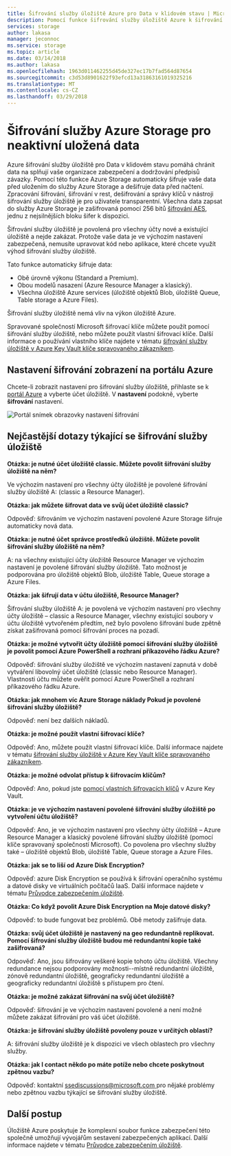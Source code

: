 ```yaml
---
title: Šifrování služby úložiště Azure pro Data v klidovém stavu | Microsoft Docs
description: Pomocí funkce šifrování služby úložiště Azure k šifrování úložiště objektů Blob v Azure na straně služby při ukládání dat a při načítání dat ho dešifrovat.
services: storage
author: lakasa
manager: jeconnoc
ms.service: storage
ms.topic: article
ms.date: 03/14/2018
ms.author: lakasa
ms.openlocfilehash: 1963d011462255d45de327ec17b7fad564d87654
ms.sourcegitcommit: c3d53d8901622f93efcd13a31863161019325216
ms.translationtype: MT
ms.contentlocale: cs-CZ
ms.lasthandoff: 03/29/2018
---
```

# <a name="azure-storage-service-encryption-for-data-at-rest"></a>Šifrování služby Azure Storage pro neaktivní uložená data

Azure šifrování služby úložiště pro Data v klidovém stavu pomáhá chránit data na splňují vaše organizace zabezpečení a dodržování předpisů závazky. Pomocí této funkce Azure Storage automaticky šifruje vaše data před uložením do služby Azure Storage a dešifruje data před načtení. Zpracování šifrování, šifrování v rest, dešifrování a správy klíčů v nástroji šifrování služby úložiště je pro uživatele transparentní. Všechna data zapsat do služby Azure Storage je zašifrovaná pomocí 256 bitů [šifrování AES](https://en.wikipedia.org/wiki/Advanced_Encryption_Standard), jednu z nejsilnějších bloku šifer k dispozici.

Šifrování služby úložiště je povolená pro všechny účty nové a existující úložiště a nejde zakázat. Protože vaše data je ve výchozím nastavení zabezpečená, nemusíte upravovat kód nebo aplikace, které chcete využít výhod šifrování služby úložiště.

Tato funkce automaticky šifruje data:

- Obě úrovně výkonu (Standard a Premium).
- Obou modelů nasazení (Azure Resource Manager a klasický).
- Všechna úložiště Azure services (úložiště objektů Blob, úložiště Queue, Table storage a Azure Files). 

Šifrování služby úložiště nemá vliv na výkon úložiště Azure.

Spravované společností Microsoft šifrovací klíče můžete použít pomocí šifrování služby úložiště, nebo můžete použít vlastní šifrovací klíče. Další informace o používání vlastního klíče najdete v tématu [šifrování služby úložiště v Azure Key Vault klíče spravovaného zákazníkem](storage-service-encryption-customer-managed-keys.md).

## <a name="view-encryption-settings-in-the-azure-portal"></a>Nastavení šifrování zobrazení na portálu Azure

Chcete-li zobrazit nastavení pro šifrování služby úložiště, přihlaste se k [portál Azure](https://portal.azure.com) a vyberte účet úložiště. V **nastavení** podokně, vyberte **šifrování** nastavení.

![Portál snímek obrazovky nastavení šifrování](./media/storage-service-encryption/image1.png)

## <a name="faq-for-storage-service-encryption"></a>Nejčastější dotazy týkající se šifrování služby úložiště

**Otázka: je nutné účet úložiště classic. Můžete povolit šifrování služby úložiště na něm?**

Ve výchozím nastavení pro všechny účty úložiště je povolené šifrování služby úložiště A: (classic a Resource Manager).

**Otázka: jak můžete šifrovat data ve svůj účet úložiště classic?**

Odpověď: šifrováním ve výchozím nastavení povolené Azure Storage šifruje automaticky nová data. 

**Otázka: je nutné účet správce prostředků úložiště. Můžete povolit šifrování služby úložiště na něm?**

A: na všechny existující účty úložiště Resource Manager ve výchozím nastavení je povolené šifrování služby úložiště. Tato možnost je podporována pro úložiště objektů Blob, úložiště Table, Queue storage a Azure Files. 

**Otázka: jak šifrují data v účtu úložiště, Resource Manager?**

Šifrování služby úložiště A: je povolená ve výchozím nastavení pro všechny účty úložiště – classic a Resource Manager, všechny existující soubory v účtu úložiště vytvořeném předtím, než bylo povoleno šifrování bude zpětně získat zašifrovaná pomocí šifrování proces na pozadí.

**Otázka: je možné vytvořit účty úložiště pomocí šifrování služby úložiště je povolit pomocí Azure PowerShell a rozhraní příkazového řádku Azure?**

Odpověď: šifrování služby úložiště ve výchozím nastavení zapnutá v době vytváření libovolný účet úložiště (classic nebo Resource Manager). Vlastnosti účtu můžete ověřit pomocí Azure PowerShell a rozhraní příkazového řádku Azure.

**Otázka: jak mnohem víc Azure Storage náklady Pokud je povolené šifrování služby úložiště?**

Odpověď: není bez dalších nákladů.

**Otázka: je možné použít vlastní šifrovací klíče?**

Odpověď: Ano, můžete použít vlastní šifrovací klíče. Další informace najdete v tématu [šifrování služby úložiště v Azure Key Vault klíče spravovaného zákazníkem](storage-service-encryption-customer-managed-keys.md).

**Otázka: je možné odvolat přístup k šifrovacím klíčům?**

Odpověď: Ano, pokud jste [pomocí vlastních šifrovacích klíčů](storage-service-encryption-customer-managed-keys.md) v Azure Key Vault.

**Otázka: je ve výchozím nastavení povolené šifrování služby úložiště po vytvoření účtu úložiště?**

Odpověď: Ano, je ve výchozím nastavení pro všechny účty úložiště – Azure Resource Manager a klasický povolené šifrování služby úložiště (pomocí klíče spravovaný společností Microsoft). Co povolena pro všechny služby také – úložiště objektů Blob, úložiště Table, Queue storage a Azure Files.

**Otázka: jak se to liší od Azure Disk Encryption?**

Odpověď: azure Disk Encryption se používá k šifrování operačního systému a datové disky ve virtuálních počítačů IaaS. Další informace najdete v tématu [Průvodce zabezpečením úložiště](../storage-security-guide.md).

**Otázka: Co když povolit Azure Disk Encryption na Moje datové disky?**

Odpověď: to bude fungovat bez problémů. Obě metody zašifruje data.

**Otázka: svůj účet úložiště je nastavený na geo redundantně replikovat. Pomocí šifrování služby úložiště budou mé redundantní kopie také zašifrovaná?**

Odpověď: Ano, jsou šifrovány veškeré kopie tohoto účtu úložiště. Všechny redundance nejsou podporovány možnosti--místně redundantní úložiště, zónově redundantní úložiště, geograficky redundantní úložiště a geograficky redundantní úložiště s přístupem pro čtení.

**Otázka: je možné zakázat šifrování na svůj účet úložiště?**

Odpověď: šifrování je ve výchozím nastavení povolené a není možné můžete zakázat šifrování pro váš účet úložiště. 

**Otázka: je šifrování služby úložiště povoleny pouze v určitých oblastí?**

A: šifrování služby úložiště je k dispozici ve všech oblastech pro všechny služby. 

**Otázka: jak I contact někdo po máte potíže nebo chcete poskytnout zpětnou vazbu?**

Odpověď: kontaktní [ ssediscussions@microsoft.com ](mailto:ssediscussions@microsoft.com) pro nějaké problémy nebo zpětnou vazbu týkající se šifrování služby úložiště.

## <a name="next-steps"></a>Další postup
Úložiště Azure poskytuje že komplexní soubor funkce zabezpečení této společně umožňují vývojářům sestavení zabezpečených aplikací. Další informace najdete v tématu [Průvodce zabezpečením úložiště](../storage-security-guide.md).
